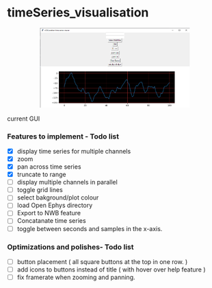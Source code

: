 # timeSeries_visualisation

<p align="center">
  <img src="images/1.png" width="350" title="hover text">
</p>
current GUI


### Features to implement - Todo list

- [x] display time series for multiple channels
- [x] zoom
- [x] pan across time series
- [x] truncate to range
- [ ] display multiple channels in parallel
- [ ] toggle grid lines
- [ ] select bakground/plot colour
- [ ] load Open Ephys directory
- [ ] Export to NWB feature
- [ ] Concatanate time series
- [ ] toggle between seconds and samples in the x-axis.

### Optimizations and polishes- Todo list

- [ ] button placement ( all square buttons at the top in one row. )
- [ ] add icons to buttons instead of title ( with hover over help feature )
- [ ] fix framerate when zooming and panning.
